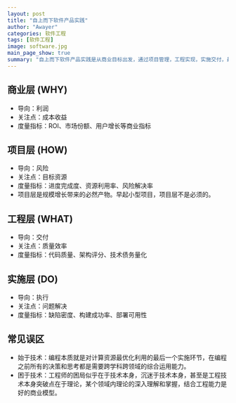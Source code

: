 ```yaml
---
layout: post
title: "自上而下软件产品实践"
author: "Awayer"
categories: 软件工程
tags: [软件工程]
image: software.jpg
main_page_show: true
summary: "自上而下软件产品实践是从商业目标出发，通过项目管理，工程实现，实施交付，最终实现商业目标的过程。"
---
```


## 商业层 (WHY)
- 导向：利润
- 关注点：成本收益
- 度量指标：ROI、市场份额、用户增长等商业指标

## 项目层 (HOW)
- 导向：风险
- 关注点：目标资源
- 度量指标：进度完成度、资源利用率、风险解决率
- 项目层是规模增长带来的必然产物。早起小型项目，项目层不是必须的。

## 工程层 (WHAT)
- 导向：交付
- 关注点：质量效率
- 度量指标：代码质量、架构评分、技术债务量化

## 实施层 (DO)
- 导向：执行
- 关注点：问题解决
- 度量指标：缺陷密度、构建成功率、部署可用性

## 常见误区
- 始于技术：编程本质就是对计算资源最优化利用的最后一个实施环节，在编程之前所有的决策和思考都是需要跨学科跨领域的综合运用能力。
- 困于技术：工程师的困局似乎在于技术本身，沉迷于技术本身，甚至是工程技术本身突破点在于理论，某个领域内理论的深入理解和掌握，结合工程能力是好的商业模型。